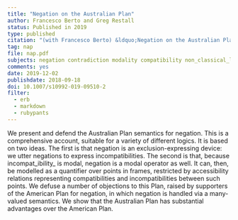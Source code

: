 ```yaml
---
title: "Negation on the Australian Plan"
author: Francesco Berto and Greg Restall
status: Published in 2019
type: published
citation: "(with Francesco Berto) &ldquo;Negation on the Australian Plan,&rdquo; <em>Journal of Philosophical Logic</em>, 48:6 (2019), 1119&ndash;1144"
tag: nap
file: nap.pdf
subjects: negation contradiction modality compatibility non_classical_logics modal_logics
comments: yes
date: 2019-12-02
publishdate: 2018-09-18
doi: 10.1007/s10992-019-09510-2
filter:
  - erb
  - markdown
  - rubypants
---
```

We present and defend the Australian Plan semantics for negation. This is a comprehensive account, suitable for a variety of different logics. It is based on two ideas. The first is that negation is an exclusion-expressing device: we utter negations to express incompatibilities. The second is that, because incompat_ibility_ is modal, negation is a modal operator as well. It can, then, be modelled as a quantifier over points in frames, restricted by accessibility relations representing compatibilities and incompatibilities between such points. We defuse  a number of objections to this Plan, raised by supporters of the American Plan for negation, in which negation is handled via a many-valued semantics. We show that the Australian Plan has substantial advantages over the American Plan.